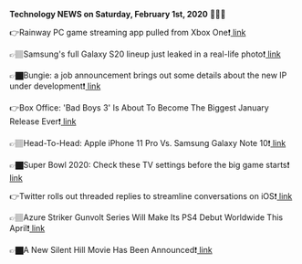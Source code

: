 <b>Technology NEWS on Saturday, February 1st, 2020</b> 📡📡📡 

👉Rainway PC game streaming app pulled from Xbox One❗️<a href='https://techblock.club/?p=2575'> link</a>

👉🏽Samsung's full Galaxy S20 lineup just leaked in a real-life photo❗️<a href='https://techblock.club/?p=2577'> link</a>

👉🏿Bungie: a job announcement brings out some details about the new IP under development❗️<a href='https://techblock.club/?p=2579'> link</a>

👉Box Office: 'Bad Boys 3' Is About To Become The Biggest January Release Ever❗️<a href='https://techblock.club/?p=2581'> link</a>

👉🏽Head-To-Head: Apple iPhone 11 Pro Vs. Samsung Galaxy Note 10❗️<a href='https://techblock.club/?p=2583'> link</a>

👉🏿Super Bowl 2020: Check these TV settings before the big game starts❗️<a href='https://techblock.club/?p=2585'> link</a>

👉Twitter rolls out threaded replies to streamline conversations on iOS❗️<a href='https://techblock.club/?p=2587'> link</a>

👉🏽Azure Striker Gunvolt Series Will Make Its PS4 Debut Worldwide This April❗️<a href='https://techblock.club/?p=2589'> link</a>

👉🏿A New Silent Hill Movie Has Been Announced❗️<a href='https://techblock.club/?p=2591'> link</a>

